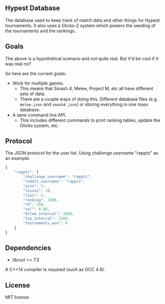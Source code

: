 ## Hypest Database

The database used to keep track of match data and other things for Hypest tournaments. It also uses a Glicko-2 system which
powers the seeding of the tournaments and the rankings.

## Goals

The above is a hypothetical scenario and not quite real. But it'd be cool if it was real no?

So here are the current goals:

- Work for multiple games.
    - This means that Smash 4, Melee, Project M, etc all have different sets of data.
    - There are a couple ways of doing this. Different database files (e.g. `melee.json` and `smash4.json`) or
      storing everything in one mass database.
- A sane command line API.
    - This includes different commands to print ranking tables, update the Glicko system, etc.

## Protocol

The JSON protocol for the user list. Using challonge username "rapptz" as an example.

```js
{
    "rapptz": {
        "challonge_username": "rapptz",
        "reddit_username": "rapptz",
        "wins": 5,
        "losses": 10,
        "ties": 2,
        "ranking": 1500,
        "rd": 350,
        "vol": 0.06,
        "bttom_interval": 1690,
        "top_interval": 1204,
        "tournaments_won": 0
    }
}
```

## Dependencies

- libcurl >= 7.3

A C++14 compiler is required (such as GCC 4.9).

## License

MIT license.
